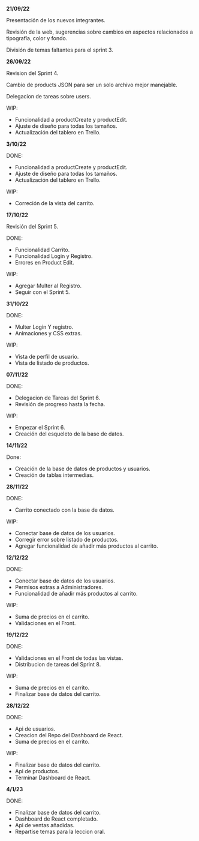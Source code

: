**21/09/22**

Presentación de los nuevos integrantes. 

Revisión de la web, sugerencias sobre cambios en aspectos relacionados a tipografía, color y fondo. 
 
División de temas faltantes para el sprint 3. 

**26/09/22**

Revision del Sprint 4.

Cambio de products JSON para ser un solo archivo mejor manejable.

Delegacion de tareas sobre users.

WIP: 
- Funcionalidad a productCreate y productEdit.
- Ajuste de diseño para todas los tamaños.
- Actualización del tablero en Trello.

**3/10/22**

DONE: 
- Funcionalidad a productCreate y productEdit.
- Ajuste de diseño para todas los tamaños.
- Actualización del tablero en Trello.

WIP:
- Correción de la vista del carrito.

**17/10/22**

Revisión del Sprint 5.

DONE:
- Funcionalidad Carrito.
- Funcionalidad Login y Registro.
- Errores en Product Edit.

WIP:
- Agregar Multer al Registro.
- Seguir con el Sprint 5.

**31/10/22**

DONE: 
- Multer Login Y registro.
- Animaciones y CSS extras.

WIP:
- Vista de perfil de usuario.
- Vista de listado de productos.

**07/11/22**

DONE:
- Delegacion de Tareas del Sprint 6.
- Revisión de progreso hasta la fecha.

WIP:
- Empezar el Sprint 6.
- Creación del esqueleto de la base de datos.

**14/11/22**

Done:
- Creación de la base de datos de productos y usuarios.
- Creación de tablas intermedias.

**28/11/22**

DONE: 
- Carrito conectado con la base de datos.

WIP: 
- Conectar base de datos de los usuarios.
- Corregir error sobre listado de productos.
- Agregar funcionalidad de añadir más productos al carrito.

**12/12/22**

DONE: 
- Conectar base de datos de los usuarios.
- Permisos extras a Administradores.
- Funcionalidad de añadir más productos al carrito.

WIP:
- Suma de precios en el carrito.
- Validaciones en el Front.


**19/12/22**

DONE: 
- Validaciones en el Front de todas las vistas.
- Distribucion de tareas del Sprint 8.

WIP:
- Suma de precios en el carrito.
- Finalizar base de datos del carrito.

**28/12/22**

DONE:
- Api de usuarios.
- Creacion del Repo del Dashboard de React.
- Suma de precios en el carrito.

WIP:
- Finalizar base de datos del carrito.
- Api de productos.
- Terminar Dashboard de React.

**4/1/23**

DONE:
- Finalizar base de datos del carrito.
- Dashboard de React completado.
- Api de ventas añadidas.
- Repartise temas para la leccion oral.
